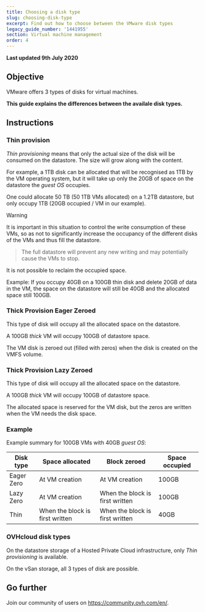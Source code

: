```yaml
---
title: Choosing a disk type
slug: choosing-disk-type
excerpt: Find out how to choose between the VMware disk types
legacy_guide_number: '1441955'
section: Virtual machine management
order: 4
---
```


**Last updated 9th July 2020**

## Objective

VMware offers 3 types of disks for virtual machines.

**This guide explains the differences between the availale disk types.**

## Instructions

### Thin provision

*Thin provisioning* means that only the actual size of the disk will be consumed on the datastore. The size will grow along with the content.

For example, a 1TB disk can be allocated that will be recognised as 1TB by the VM operating system, but it will take up only the 20GB of space on the datastore the *guest OS* occupies.

One could allocate 50 TB (50 1TB VMs allocated) on a 1.2TB datastore, but only occupy 1TB (20GB occupied / VM in our example).

> [!warning]
>
It is important in this situation to control the write consumption of these VMs, so as not to significantly increase the occupancy of the different disks of the VMs and thus fill the datastore.
> The full datastore will prevent any new writing and may potentially cause the VMs to stop.
>

It is not possible to reclaim the occupied space.

Example: If you occupy 40GB on a 100GB thin disk and delete 20GB of data in the VM, the space on the datastore will still be 40GB and the allocated space still 100GB.


### Thick Provision Eager Zeroed

This type of disk will occupy all the allocated space on the datastore.

A 100GB *thick* VM will occupy 100GB of datastore space.

The VM disk is zeroed out (filled with zeros) when the disk is created on the VMFS volume.

### Thick Provision Lazy Zeroed

This type of disk will occupy all the allocated space on the datastore.

A 100GB *thick* VM will occupy 100GB of datastore space.

The allocated space is reserved for the VM disk, but the zeros are written when the VM needs the disk space.

### Example

Example summary for 100GB VMs with 40GB *guest OS*:


|Disk type|Space allocated|Block zeroed|Space occupied|
|---|---|---|---|
|Eager Zero|At VM creation|At VM creation|100GB|
|Lazy Zero|At VM creation|When the block is first written|100GB|
|Thin|When the block is first written|When the block is first written|40GB|

### OVHcloud disk types

On the datastore storage of a Hosted Private Cloud infrastructure, only *Thin provisioning* is available.

On the vSan storage, all 3 types of disk are possible.

## Go further

Join our community of users on <https://community.ovh.com/en/>.
